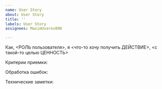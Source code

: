 ```yaml
---
name: User Story
about: User Story
title: ''
labels: User Story
assignees: MaximUvarov098

---
```


Как, <РОЛЬ пользователя>, я <что-то хочу получить ДЕЙСТВИЕ>, <с такой-то целью ЦЕННОСТЬ>

Критерии приемки:

Обработка ошибок:

Технические заметки:
